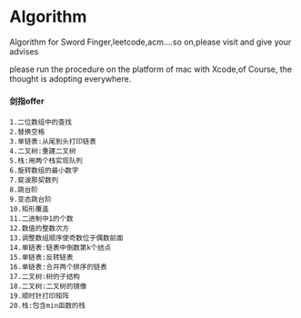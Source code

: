 # Algorithm
Algorithm for Sword Finger,leetcode,acm....so on,please visit and give your advises

please run the procedure on the platform of mac with Xcode,of Course, the thought is adopting everywhere.


#### 剑指offer
    1.二位数组中的查找
    2.替换空格
    3.单链表:从尾到头打印链表
    4.二叉树:重建二叉树
    5.栈:用两个栈实现队列
    6.旋转数组的最小数字
    7.斐波那契数列 
    8.跳台阶
    9.变态跳台阶
    10.矩形覆盖
    11.二进制中1的个数
    12.数值的整数次方
    13.调整数组顺序使奇数位于偶数前面
    14.单链表:链表中倒数第k个结点
    15.单链表:反转链表
    16.单链表:合并两个排序的链表
    17.二叉树:树的子结构
    18.二叉树:二叉树的镜像
    19.顺时针打印矩阵
    20.栈:包含min函数的栈
